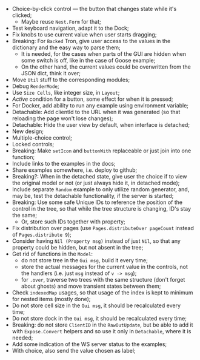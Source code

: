 * Choice-by-click control — the button that changes state while it's clicked;
    * Maybe reuse `Nest.Form` for that;
* Test keyboard navigation, adapt it to the Dock;
* Fix knobs to use current value when user starts dragging;
* Breaking: For `Backed` Tron, give user access to the values in the dictionary and the easy way to parse them;
    * It is needed, for the cases when parts of the GUI are hidden when some switch is off, like in the case of Goose example;
    * On the other hand, the current values could be overwritten from the JSON dict, think it over;
* Move `Util` stuff to the corresponding modules;
* Debug `RenderMode`;
* Use `Size Cells`, like integer size, in `Layout`;
* _Active_ condition for a button, some effect for when it is pressed;
* For Docker, add ability to run any example using environment variable;
* Detachable: Add clientId to the URL when it was generated (so that reloading the page won't lose changes);
* Detachable: Hide the user view by default, when interface is detached;
* New design;
* Multiple-choice control;
* Locked controls;
* Breaking: Make `setIcon` and `buttonWith` replaceable or just join into one function;
* Include links to the examples in the docs;
* Share examples somewhere, i.e. deploy to github;
* Breaking?: When in the detached state, give user the choice if to view the original model or not (or just always hide it, in detached mode);
* Include separate `Random` example to only utilize random generator, and, may be, test the detachable functionality, if the server is started;
* Breaking: Use some safe Unique IDs to reference the position of the control in the tree, so that while the tree structure is changing, ID's stay the same;
    * Or, store such IDs together with property;
* Fix distribution over pages (use `Pages.distributeOver pageCount` instead of `Pages.distribute 9`);
* Consider having `Nil (Property msg)` instead of just `Nil`, so that any property could be hidden, but not absent in the tree;
* Get rid of functions in the `Model`:
    * do not store tree in the `Gui msg`, build it every time;
    * store the actual messages for the current value in the controls, not the handlers (i.e. just `msg` instead of `v -> msg`);
    * for `.over`, traverse two trees with the same structure (don't forget about ghosts) and move transient states between them;
* Check `indexedMap` usages, so that usage of the index is kept to minimum for nested items (mostly done);
* Do not store cell size in the `Gui msg`, it should be recalculated every time;
* Do not store dock in the `Gui msg`, it should be recalculated every time;
* Breaking: do not store `ClientID` in the `RawOutUpdate`, but be able to add it with `Expose.Convert` helpers and so use it only in `Detachable`, where it is needed;
* Add some indication of the WS server status to the examples;
* With choice, also send the value chosen as label;
